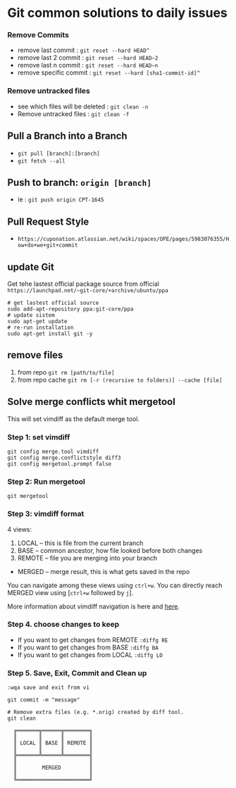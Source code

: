 # Git common solutions to daily issues


### Remove Commits
* remove last commit : `git reset --hard HEAD^`
* remove last 2 commit : `git reset --hard HEAD~2`
* remove last n commit : `git reset --hard HEAD~n`
* remove specific commit : `git reset --hard [sha1-commit-id]^`




### Remove untracked files
* see which files will be deleted : `git clean -n`
* Remove untracked files : `git clean -f`



## Pull a Branch into a Branch
* `git pull [branch]:[branch]`
* `git fetch --all`

## Push to branch: `origin [branch]`
* ie : `git push origin CPT-1645`



## Pull Request Style
* `https://cuponation.atlassian.net/wiki/spaces/OPE/pages/5983076355/How+do+we+git+commit`




## update Git
Get tehe lastest official package source from official `https://launchpad.net/~git-core/+archive/ubuntu/ppa`
```
# get lastest official source
sudo add-apt-repository ppa:git-core/ppa
# update sistem
sudo apt-get update
# re-run installation
sudo apt-get install git -y
```



## remove files 
1. from repo `git rm [path/to/file]`
2. from repo cache `git rm [-r (recursive to folders)] --cache [file]`



## Solve merge conflicts whit mergetool 
This will set vimdiff as the default merge tool.

### Step 1: set vimdiff
```
git config merge.tool vimdiff
git config merge.conflictstyle diff3
git config mergetool.prompt false
```

### Step 2: Run mergetool
```
git mergetool
```

### Step 3: vimdiff format
4 views:
1. LOCAL – this is file from the current branch
2. BASE – common ancestor, how file looked before both changes
3. REMOTE – file you are merging into your branch

* MERGED – merge result, this is what gets saved in the repo

You can navigate among these views using `ctrl+w`. You can directly reach MERGED view using [`ctrl+w` followed by `j`].

More information about vimdiff navigation is here and [here](http://www.rosipov.com/blog/use-vimdiff-as-git-mergetool/#fromHistor).


### Step 4. choose changes to keep
* If you want to get changes from REMOTE `:diffg RE`
* If you want to get changes from BASE `:diffg BA`
* If you want to get changes from LOCAL `:diffg LO`

### Step 5. Save, Exit, Commit and Clean up
```
:wqa save and exit from vi

git commit -m "message"

# Remove extra files (e.g. *.orig) created by diff tool.
git clean

```

```
  ╔═══════╦══════╦════════╗
  ║       ║      ║        ║
  ║ LOCAL ║ BASE ║ REMOTE ║
  ║       ║      ║        ║
  ╠═══════╩══════╩════════╣
  ║                       ║
  ║        MERGED         ║
  ║                       ║
  ╚═══════════════════════╝
```